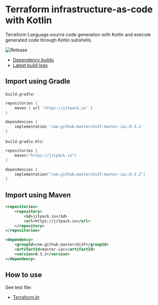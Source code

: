 # Terraform infrastructure-as-code with Kotlin

Terraform Language source code generation with Kotlin and execute generated code through Kotlin subshells.

![Release](https://jitpack.io/v/masterchi3f/master-iac.svg)
- [Dependency builds](https://jitpack.io/#masterchi3f/master-iac/0.3.2)
- [Latest build logs](https://jitpack.io/com/github/masterchi3f/master-iac/0.3.2/build.log)

## Import using Gradle

`build.gradle`:

```groovy
repositories {
    maven { url 'https://jitpack.io' }
}

dependencies {
    implementation 'com.github.masterchi3f:master-iac:0.3.2'
}
```

`build.gradle.kts`:

```kotlin
repositories {
    maven("https://jitpack.io")
}

dependencies {
    implementation("com.github.masterchi3f:master-iac:0.3.2")
}
```

## Import using Maven

```xml
<repositories>
    <repository>
        <id>jitpack.io</id>
        <url>https://jitpack.io</url>
    </repository>
</repositories>

<dependency>
    <groupId>com.github.masterchi3f</groupId>
    <artifactId>master-iac</artifactId>
    <version>0.3.2</version>
</dependency>
```

## How to use

See test file:
- [Terraform.kt](https://github.com/masterchi3f/master-iac/blob/master/src/test/kotlin/uks/master/thesis/Terraform.kt)